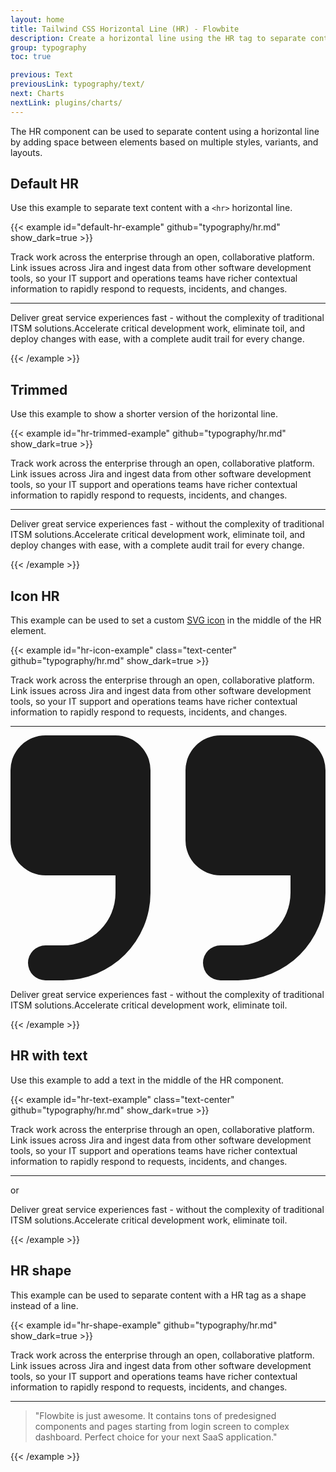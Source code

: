 ```yaml
---
layout: home
title: Tailwind CSS Horizontal Line (HR) - Flowbite
description: Create a horizontal line using the HR tag to separate content such as paragraphs, blockquotes, and other elements using the utility classes from Tailwind CSS
group: typography
toc: true

previous: Text
previousLink: typography/text/
next: Charts
nextLink: plugins/charts/
---
```


The HR component can be used to separate content using a horizontal line by adding space between elements based on multiple styles, variants, and layouts.

## Default HR

Use this example to separate text content with a `<hr>` horizontal line.

{{< example id="default-hr-example" github="typography/hr.md" show_dark=true >}}
<p class="text-gray-500 dark:text-gray-400">Track work across the enterprise through an open, collaborative platform. Link issues across Jira and ingest data from other software development tools, so your IT support and operations teams have richer contextual information to rapidly respond to requests, incidents, and changes.</p>
<hr class="h-px my-8 bg-gray-200 border-0 dark:bg-gray-700">
<p class="text-gray-500 dark:text-gray-400">Deliver great service experiences fast - without the complexity of traditional ITSM solutions.Accelerate critical development work, eliminate toil, and deploy changes with ease, with a complete audit trail for every change.</p>
{{< /example >}}

## Trimmed

Use this example to show a shorter version of the horizontal line.

{{< example id="hr-trimmed-example" github="typography/hr.md" show_dark=true >}}
<p class="text-gray-500 dark:text-gray-400">Track work across the enterprise through an open, collaborative platform. Link issues across Jira and ingest data from other software development tools, so your IT support and operations teams have richer contextual information to rapidly respond to requests, incidents, and changes.</p>
<hr class="w-48 h-1 mx-auto my-4 bg-gray-100 border-0 rounded md:my-10 dark:bg-gray-700">
<p class="text-gray-500 dark:text-gray-400">Deliver great service experiences fast - without the complexity of traditional ITSM solutions.Accelerate critical development work, eliminate toil, and deploy changes with ease, with a complete audit trail for every change.</p>
{{< /example >}}

## Icon HR

This example can be used to set a custom [SVG icon](https://flowbite.com/icons/) in the middle of the HR element.

{{< example id="hr-icon-example" class="text-center" github="typography/hr.md" show_dark=true >}}
<p class="text-gray-500 dark:text-gray-400">Track work across the enterprise through an open, collaborative platform. Link issues across Jira and ingest data from other software development tools, so your IT support and operations teams have richer contextual information to rapidly respond to requests, incidents, and changes.</p>
<div class="inline-flex items-center justify-center w-full">
    <hr class="w-64 h-1 my-8 bg-gray-200 border-0 rounded dark:bg-gray-700">
    <div class="absolute px-4 -translate-x-1/2 bg-white left-1/2 dark:bg-gray-900">
        <svg class="w-4 h-4 text-gray-700 dark:text-gray-300" aria-hidden="true" xmlns="http://www.w3.org/2000/svg" fill="currentColor" viewBox="0 0 18 14">
    <path d="M6 0H2a2 2 0 0 0-2 2v4a2 2 0 0 0 2 2h4v1a3 3 0 0 1-3 3H2a1 1 0 0 0 0 2h1a5.006 5.006 0 0 0 5-5V2a2 2 0 0 0-2-2Zm10 0h-4a2 2 0 0 0-2 2v4a2 2 0 0 0 2 2h4v1a3 3 0 0 1-3 3h-1a1 1 0 0 0 0 2h1a5.006 5.006 0 0 0 5-5V2a2 2 0 0 0-2-2Z"/>
  </svg>
    </div>
</div>
<p class="text-gray-500 dark:text-gray-400">Deliver great service experiences fast - without the complexity of traditional ITSM solutions.Accelerate critical development work, eliminate toil.</p>
{{< /example >}}

## HR with text

Use this example to add a text in the middle of the HR component.

{{< example id="hr-text-example" class="text-center" github="typography/hr.md" show_dark=true >}}
<p class="text-gray-500 dark:text-gray-400">Track work across the enterprise through an open, collaborative platform. Link issues across Jira and ingest data from other software development tools, so your IT support and operations teams have richer contextual information to rapidly respond to requests, incidents, and changes.</p>
<div class="inline-flex items-center justify-center w-full">
    <hr class="w-64 h-px my-8 bg-gray-200 border-0 dark:bg-gray-700">
    <span class="absolute px-3 font-medium text-gray-900 -translate-x-1/2 bg-white left-1/2 dark:text-white dark:bg-gray-900">or</span>
</div>
<p class="text-gray-500 dark:text-gray-400">Deliver great service experiences fast - without the complexity of traditional ITSM solutions.Accelerate critical development work, eliminate toil.</p>
{{< /example >}}

## HR shape

This example can be used to separate content with a HR tag as a shape instead of a line.

{{< example id="hr-shape-example" github="typography/hr.md" show_dark=true >}}
<p class="text-gray-500 dark:text-gray-400">Track work across the enterprise through an open, collaborative platform. Link issues across Jira and ingest data from other software development tools, so your IT support and operations teams have richer contextual information to rapidly respond to requests, incidents, and changes.</p>
<hr class="w-8 h-8 mx-auto my-8 bg-gray-200 border-0 rounded md:my-12 dark:bg-gray-700">
<blockquote class="text-xl italic font-semibold text-center text-gray-900 dark:text-white">
    <p>"Flowbite is just awesome. It contains tons of predesigned components and pages starting from login screen to complex dashboard. Perfect choice for your next SaaS application."</p>
</blockquote>
{{< /example >}}
